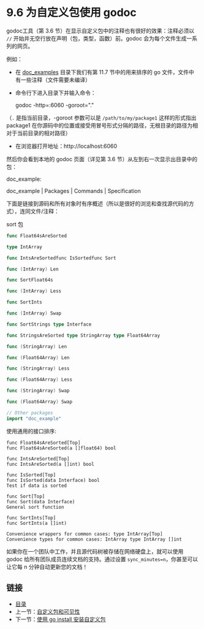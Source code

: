 # 9.6 为自定义包使用 godoc

godoc工具（第 3.6 节）在显示自定义包中的注释也有很好的效果：注释必须以 `//` 开始并无空行放在声明（包，类型，函数）前。godoc 会为每个文件生成一系列的网页。

例如：

- 在 [doc_examples](examples/chapter_9/doc_example) 目录下我们有第 11.7 节中的用来排序的 go 文件，文件中有一些注释（文件需要未编译）
- 命令行下进入目录下并输入命令：

	godoc -http=:6060 -goroot="."

（`.` 是指当前目录，-goroot 参数可以是 `/path/to/my/package1` 这样的形式指出 package1 在你源码中的位置或接受用冒号形式分隔的路径，无根目录的路径为相对于当前目录的相对路径）

- 在浏览器打开地址：http://localhost:6060

然后你会看到本地的 godoc 页面（详见第 3.6 节）从左到右一次显示出目录中的包：

doc_example:

doc_example | Packages | Commands | Specification

下面是链接到源码和所有对象时有序概述（所以是很好的浏览和查找源代码的方式），连同文件/注释：

sort 包

```go
func Float64sAreSorted

type IntArray

func IntsAreSortedfunc IsSortedfunc Sort

func (IntArray) Len

func SortFloat64s

func (IntArray) Less

func SortInts

func (IntArray) Swap

func SortStrings type Interface

func StringsAreSorted type StringArray type Float64Array

func (StringArray) Len

func (Float64Array) Len

func (StringArray) Less

func (Float64Array) Less

func (StringArray) Swap

func (Float64Array) Swap

// Other packages
import "doc_example" 
```

使用通用的接口排序:
```
func Float64sAreSorted[Top]
func Float64sAreSorted(a []float64) bool

func IntsAreSorted[Top]
func IntsAreSorted(a []int) bool

func IsSorted[Top]
func IsSorted(data Interface) bool
Test if data is sorted

func Sort[Top]
func Sort(data Interface)
General sort function

func SortInts[Top]
func SortInts(a []int)

Convenience wrappers for common cases: type IntArray[Top]
Convenience types for common cases: IntArray type IntArray []int  
```

如果你在一个团队中工作，并且源代码树被存储在网络硬盘上，就可以使用 godoc 给所有团队成员连续文档的支持。通过设置 `sync_minutes=n`，你甚至可以让它每 n 分钟自动更新您的文档！

## 链接

- [目录](directory.md)
- 上一节：[自定义包和可见性](09.5.md)
- 下一节：[使用 go install 安装自定义包](09.7.md)
